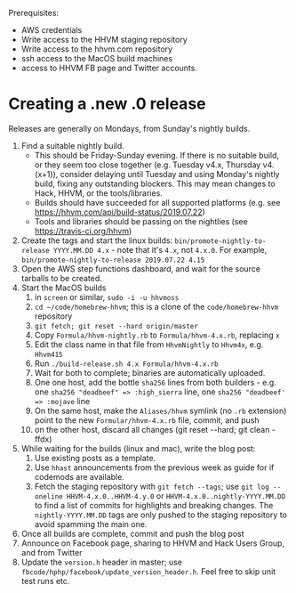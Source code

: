 Prerequisites:
- AWS credentials
- Write access to the HHVM staging repository
- Write access to the hhvm.com repository
- ssh access to the MacOS build machines
- access to HHVM FB page and Twitter accounts.

Creating a .new .0 release
==========================

Releases are generally on Mondays, from Sunday's nightly builds.

1. Find a suitable nightly build.
   - This should be Friday-Sunday evening. If there is no suitable build, or they
    seem too close together (e.g. Tuesday v4.x, Thursday v4.(x+1)), consider
    delaying until Tuesday and using Monday's nightly build, fixing any
    outstanding blockers. This may mean changes to Hack, HHVM, or the
    tools/libraries.
   - Builds should have succeeded for all
     supported platforms (e.g. see https://hhvm.com/api/build-status/2019.07.22)
   - Tools and libraries should be passing on the nightlies (see
     https://travis-ci.org/hhvm)
1. Create the tags and start the linux builds:
   `bin/promote-nightly-to-release YYYY.MM.DD 4.x` - note that it's `4.x`, not
   `4.x.0`. For example, `bin/promote-nightly-to-release 2019.07.22 4.15`
1. Open the AWS step functions dashboard, and wait for the source tarballs to
   be created.
1. Start the MacOS builds
   1. in `screen` or similar, `sudo -i -u hhvmoss`
   1. `cd ~/code/homebrew-hhvm`; this is a clone of the `code/homebrew-hhvm`
      repository
   1. `git fetch; git reset --hard origin/master`
   1. Copy `Formula/hhvm-nightly.rb` to `Formula/hhvm-4.x.rb`, replacing `x`
   1. Edit the class name in that file from `HhvmNightly` to `Hhvm4x`, e.g.
      `Hhvm415`
   1. Run `./build-release.sh 4.x Formula/hhvm-4.x.rb`
   1. Wait for both to complete; binaries are automatically uploaded.
   1. One one host, add the bottle `sha256` lines from both builders - e.g.
      one `sha256 "deadbeef" => :high_sierra` line, one
      `sha256 "deadbeef' => :mojave` line
   1. On the same host, make the `Aliases/hhvm` symlink (no `.rb` extension)
      point to the new `Formular/hhvm-4.x.rb` file, commit, and push
   1. on the other host, discard all changes (git reset --hard; git clean -ffdx)
1. While waiting for the builds (linux and mac), write the blog post:
   1. Use existing posts as a template.
   1. Use `hhast` announcements from the previous week as guide for if codemods
      are available.
   1. Fetch the staging repository with `git fetch --tags`; use
      `git log --oneline HHVM-4.x.0..HHVM-4.y.0` or
      `HHVM-4.x.0..nightly-YYYY.MM.DD` to find a list of commits for highlights
      and breaking changes. The `nightly-YYYY.MM.DD` tags are only pushed to
      the staging repository to avoid spamming the main one.
1. Once all builds are complete, commit and push the blog post
1. Announce on Facebook page, sharing to HHVM and Hack Users Group, and from
   Twitter
1. Update the `version.h` header in master; use
   `fbcode/hphp/facebook/update_version_header.h`. Feel free to skip unit test
   runs etc.
